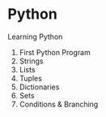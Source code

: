 # Python
Learning Python
1. First Python Program
2. Strings
3. Lists
4. Tuples
5. Dictionaries
6. Sets
7. Conditions & Branching
